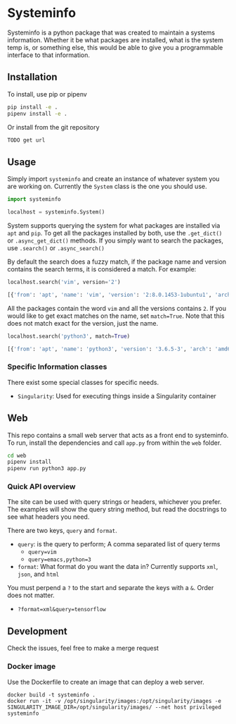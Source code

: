 # Systeminfo

Systeminfo is a python package that was created to maintain a systems information.
Whether it be what packages are installed, what is the system temp is, or
something else, this would be able to give you a programmable interface to that
information.

## Installation
To install, use pip or pipenv

```bash
pip install -e .
pipenv install -e .
```
Or install from the git repository
```bash
TODO get url
```

## Usage
Simply import `systeminfo` and create an instance of whatever system you are
working on. Currently the `System` class is the one you should use.
```python
import systeminfo

localhost = systeminfo.System()
```

System supports querying the system for what packages are installed via `apt`
and `pip`. To get all the packages installed by both, use the `.get_dict()` or
`.async_get_dict()` methods. If you simply want to search the packages, use
`.search()` or `.async_search()`

By default the search does a fuzzy match, if the package name and version
contains the search terms, it is considered a match. For example:
```python
localhost.search('vim', version='2')

[{'from': 'apt', 'name': 'vim', 'version': '2:8.0.1453-1ubuntu1', 'arch': 'amd64', 'state': '[installed]'}, {'from': 'apt', 'name': 'vim-tiny', 'version': '2:8.0.1453-1ubuntu1', 'arch': 'amd64', 'state': '[installed]'}, {'from': 'apt', 'name': 'vim-common', 'version': '2:8.0.1453-1ubuntu1', 'arch': 'all', 'state': '[installed]'}, {'from': 'apt', 'name': 'vim-runtime', 'version': '2:8.0.1453-1ubuntu1', 'arch': 'all', 'state': '[installed]'}]
```
All the packages contain the word `vim` and all the versions contains `2`. If
you would like to get exact matches on the name, set `match=True`. Note that
this does not match exact for the version, just the name.
```python
localhost.search('python3', match=True)

[{'from': 'apt', 'name': 'python3', 'version': '3.6.5-3', 'arch': 'amd64', 'state': '[installed]'}]
```


### Specific Information classes
There exist some special classes for specific needs.

* `Singularity`: Used for executing things inside a Singularity container


## Web
This repo contains a small web server that acts as a front end to systeminfo.
To run, install the dependencies and call `app.py` from within the `web` folder.

```bash
cd web
pipenv install
pipenv run python3 app.py
```

### Quick API overview
The site can be used with query strings or headers, whichever you prefer. The
examples will show the query string method, but read the docstrings to see what
headers you need.

There are two keys, `query` and `format`.

* `query`: is the query to perform; A comma separated list of query terms
    * `query=vim`
    * `query=emacs,python=3`
* `format`: What format do you want the data in? Currently supports `xml`, `json`, and `html`

You must perpend a `?` to the start and separate the keys with a `&`. Order does not matter.
* `?format=xml&query=tensorflow`


## Development
Check the issues, feel free to make a merge request


### Docker image
Use the Dockerfile to create an image that can deploy a web server.

```
docker build -t systeminfo .
docker run -it -v /opt/singularity/images:/opt/singularity/images -e SINGULARITY_IMAGE_DIR=/opt/singularity/images/ --net host privileged systeminfo
```
